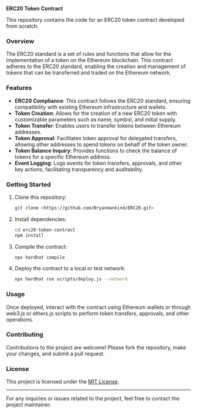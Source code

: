 **ERC20 Token Contract**

This repository contains the code for an ERC20 token contract developed from scratch.

### Overview

The ERC20 standard is a set of rules and functions that allow for the implementation of a token on the Ethereum blockchain. This contract adheres to the ERC20 standard, enabling the creation and management of tokens that can be transferred and traded on the Ethereum network.

### Features

- **ERC20 Compliance**: This contract follows the ERC20 standard, ensuring compatibility with existing Ethereum infrastructure and wallets.
- **Token Creation**: Allows for the creation of a new ERC20 token with customizable parameters such as name, symbol, and initial supply.
- **Token Transfer**: Enables users to transfer tokens between Ethereum addresses.
- **Token Approval**: Facilitates token approval for delegated transfers, allowing other addresses to spend tokens on behalf of the token owner.
- **Token Balance Inquiry**: Provides functions to check the balance of tokens for a specific Ethereum address.
- **Event Logging**: Logs events for token transfers, approvals, and other key actions, facilitating transparency and auditability.

### Getting Started

1. Clone this repository:

   ```bash
   git clone <https://github.com/Bryanmankind/ERC20.git>
   ```

2. Install dependencies:

   ```bash
   cd erc20-token-contract
   npm install
   ```

3. Compile the contract:

   ```bash
   npx hardhat compile
   ```

4. Deploy the contract to a local or test network:

   ```bash
   npx hardhat run scripts/deploy.js --network
   ```

### Usage

Once deployed, interact with the contract using Ethereum wallets or through web3.js or ethers.js scripts to perform token transfers, approvals, and other operations.

### Contributing

Contributions to the project are welcome! Please fork the repository, make your changes, and submit a pull request.

### License

This project is licensed under the [MIT License](LICENSE).

---

For any inquiries or issues related to the project, feel free to contact the project maintainer.